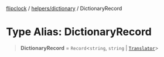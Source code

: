 [flipclock](../../../index.md) / [helpers/dictionary](../index.md) / DictionaryRecord

# Type Alias: DictionaryRecord

> **DictionaryRecord** = `Record`\<`string`, `string` \| [`Translator`](Translator.md)\>

